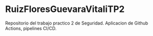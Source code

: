 # RuizFloresGuevaraVitaliTP2
Repositorio del trabajo practico 2 de Seguridad. Aplicacion de Github Actions, pipelines CI/CD.
